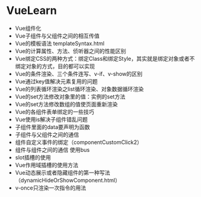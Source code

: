 # VueLearn

- Vue组件化
- Vue子组件与父组件之间的相互传值
- Vue的模板语法 templateSyntax.html
- Vue的计算属性、方法、侦听器之间的性能区别
- Vue绑定CSS的两种方式：绑定Class和绑定Style，其实就是绑定对象或者不绑定对象的方式，目的都可以实现
- Vue的条件渲染、三个条件连写、v-if、v-show的区别
- Vue通过key值解决元素复用的问题
- Vue的列表循环渲染之list循环渲染、对象数据循环渲染
- Vue的set方法修改对象里的值：实例的set方法
- Vue的set方法修改数组的值使页面重新渲染
- Vue的各组件表单绑定的一些技巧
- Vue使用is解决子组件错乱问题
- 子组件里面的data要声明为函数
- 子组件与父组件之间的通信
- 组件自定义事件的绑定（componentCustomClick2）
- 组件与组件之间的通信 使用bus
- slot插槽的使用
- Vue作用域插槽的使用方法
- Vue动态展示或者隐藏组件的第一种写法 （dynamicHideOrShowComponent.html）
- v-once只渲染一次指令的用法
